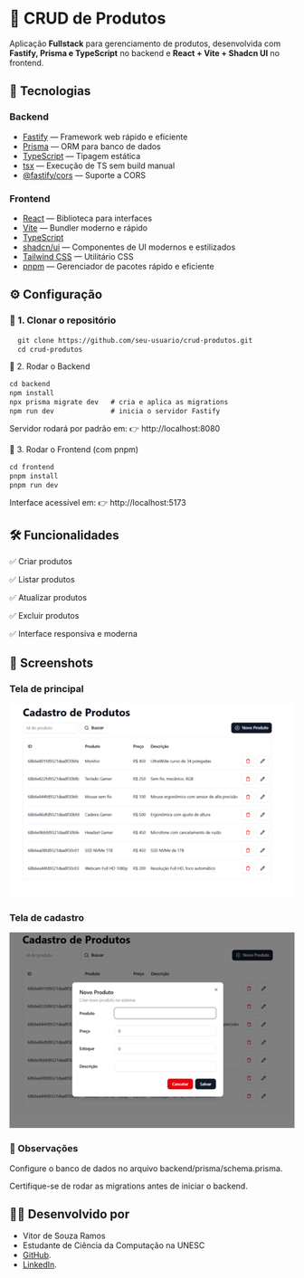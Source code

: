 # 🛒 CRUD de Produtos

Aplicação **Fullstack** para gerenciamento de produtos, desenvolvida com **Fastify, Prisma e TypeScript** no backend e **React + Vite + Shadcn UI** no frontend.  

## 🚀 Tecnologias

### Backend
- [Fastify](https://fastify.dev/) — Framework web rápido e eficiente
- [Prisma](https://www.prisma.io/) — ORM para banco de dados
- [TypeScript](https://www.typescriptlang.org/) — Tipagem estática
- [tsx](https://github.com/esbuild-kit/tsx) — Execução de TS sem build manual
- [@fastify/cors](https://github.com/fastify/fastify-cors) — Suporte a CORS

### Frontend
- [React](https://react.dev/) — Biblioteca para interfaces
- [Vite](https://vitejs.dev/) — Bundler moderno e rápido
- [TypeScript](https://www.typescriptlang.org/)
- [shadcn/ui](https://ui.shadcn.com/) — Componentes de UI modernos e estilizados
- [Tailwind CSS](https://tailwindcss.com/) — Utilitário CSS
- [pnpm](https://pnpm.io/) — Gerenciador de pacotes rápido e eficiente


## ⚙️ Configuração

### 🔹 1. Clonar o repositório
```
  git clone https://github.com/seu-usuario/crud-produtos.git
  cd crud-produtos
```

🔹 2. Rodar o Backend
```
cd backend
npm install
npx prisma migrate dev   # cria e aplica as migrations
npm run dev              # inicia o servidor Fastify
```

Servidor rodará por padrão em:
👉 http://localhost:8080

🔹 3. Rodar o Frontend (com pnpm)
```
cd frontend
pnpm install
pnpm run dev
```

Interface acessível em:
👉 http://localhost:5173

## 🛠️ Funcionalidades

✅ Criar produtos

✅ Listar produtos

✅ Atualizar produtos

✅ Excluir produtos

✅ Interface responsiva e moderna

## 📸 Screenshots

### Tela de principal

![Screenshot](produtos.png)

### Tela de cadastro
![Screenshot](cadastro.png)

### 📌 Observações

Configure o banco de dados no arquivo backend/prisma/schema.prisma.

Certifique-se de rodar as migrations antes de iniciar o backend.

## 🧑‍💻 Desenvolvido por

- Vitor de Souza Ramos
- Estudante de Ciência da Computação na UNESC
- [GitHub](https://github.com/vitor-sramos).
- [LinkedIn](https://www.linkedin.com/in/vitor-ramos-934302349).